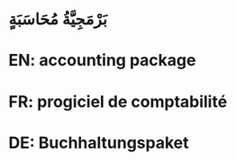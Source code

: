 # بَرْمَجِيَّةُ مُحَاسَبَةٍ

# EN: accounting package

# FR: progiciel de comptabilité

# DE: Buchhaltungspaket
